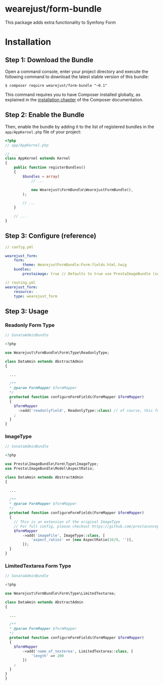 # wearejust/form-bundle

This package adds extra functionality to Symfony Form

Installation
============

Step 1: Download the Bundle
---------------------------

Open a command console, enter your project directory and execute the
following command to download the latest stable version of this bundle:

```console
$ composer require wearejust/form-bundle "~0.1"
```

This command requires you to have Composer installed globally, as explained
in the [installation chapter](https://getcomposer.org/doc/00-intro.md)
of the Composer documentation.

Step 2: Enable the Bundle
-------------------------

Then, enable the bundle by adding it to the list of registered bundles
in the `app/AppKernel.php` file of your project:

```php
<?php
// app/AppKernel.php

// ...
class AppKernel extends Kernel
{
    public function registerBundles()
    {
        $bundles = array(
            // ...

            new Wearejust\FormBundle\WearejustFormBundle(),
        );

        // ...
    }

    // ...
}
```

Step 3: Configure (reference)
-------------------------

```yml
// config.yml

wearejust_form:
    form:
        theme: WearejustFormBundle:Form:fields.html.twig
    bundles:
        prestaimage: true // Defaults to true use PrestaImageBundle (see suggests in composer.json)
```

```yml
// routing.yml
wearejust_form:
    resource: .
    type: wearejust_form
```


Step 3: Usage
-------------------------

### Readonly Form Type

```php
// SonataAdminBundle

<?php

use Wearejust\FormBundle\Form\Type\ReadonlyType;

class DataAmin extends AbstractAdmin
{

  ...

  /**
  * @param FormMapper $formMapper
  */
  protected function configureFormFields(FormMapper $formMapper)
  {
    $formMapper
      ->add('readonlyfield', ReadonlyType::class) // of course, this form type could also be used in Symfony FormBuilder
    ;
  }
}
```

### ImageType

```php
// SonataAdminBundle

<?php

use Presta\ImageBundle\Form\Type\ImageType;
use Presta\ImageBundle\Model\AspectRatio;

class DataAmin extends AbstractAdmin
{

  ...

  /**
  * @param FormMapper $formMapper
  */
  protected function configureFormFields(FormMapper $formMapper)
  {
    // This is an extension of the original ImageType
    // For full config, please checkout https://github.com/prestaconcept/PrestaImageBundle
    $formMapper
        ->add('imageFile', ImageType::class, [
            'aspect_ratios' => [new AspectRatio(16/9, '')],
        ]);
  }
}
```

### LimitedTextarea Form Type

```php
// SonataAdminBundle

<?php

use Wearejust\FormBundle\Form\Type\LimitedTextarea;

class DataAmin extends AbstractAdmin
{

  ...

  /**
  * @param FormMapper $formMapper
  */
  protected function configureFormFields(FormMapper $formMapper)
  {
    $formMapper
        ->add('name_of_texterea', LimitedTextarea::class, [
            'length' => 200    
        ]) 
    ;
  }
}
}
```
